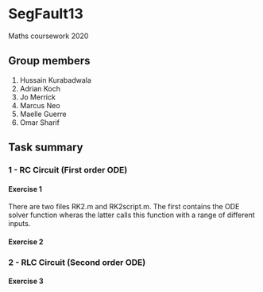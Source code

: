 # SegFault13

Maths coursework 2020

## Group members
1. Hussain Kurabadwala
2. Adrian Koch
3. Jo Merrick
4. Marcus Neo
5. Maelle Guerre
6. Omar Sharif

## Task summary
### 1 - RC Circuit (First order ODE)
#### Exercise 1
There are two files RK2.m and RK2script.m. The first contains the ODE solver function wheras the latter calls this function with a range of different inputs.

#### Exercise 2

### 2 - RLC Circuit (Second order ODE)

#### Exercise 3

